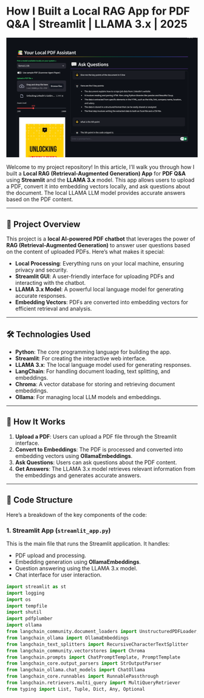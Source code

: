 # How I Built a Local RAG App for PDF Q&A | Streamlit | LLAMA 3.x | 2025

![RAG Assistant with Chats](local_rag_aasitant_chats.png)

Welcome to my project repository! In this article, I’ll walk you through how I built a **Local RAG (Retrieval-Augmented Generation) App** for **PDF Q&A** using **Streamlit** and the **LLAMA 3.x** model. This app allows users to upload a PDF, convert it into embedding vectors locally, and ask questions about the document. The local LLAMA LLM model provides accurate answers based on the PDF content.

---

## 📌 **Project Overview**

This project is a **local AI-powered PDF chatbot** that leverages the power of **RAG (Retrieval-Augmented Generation)** to answer user questions based on the content of uploaded PDFs. Here’s what makes it special:

- **Local Processing**: Everything runs on your local machine, ensuring privacy and security.
- **Streamlit GUI**: A user-friendly interface for uploading PDFs and interacting with the chatbot.
- **LLAMA 3.x Model**: A powerful local language model for generating accurate responses.
- **Embedding Vectors**: PDFs are converted into embedding vectors for efficient retrieval and analysis.

---

## 🛠️ **Technologies Used**

- **Python**: The core programming language for building the app.
- **Streamlit**: For creating the interactive web interface.
- **LLAMA 3.x**: The local language model used for generating responses.
- **LangChain**: For handling document loading, text splitting, and embeddings.
- **Chroma**: A vector database for storing and retrieving document embeddings.
- **Ollama**: For managing local LLM models and embeddings.

---

## 🚀 **How It Works**

1. **Upload a PDF**: Users can upload a PDF file through the Streamlit interface.
2. **Convert to Embeddings**: The PDF is processed and converted into embedding vectors using **OllamaEmbeddings**.
3. **Ask Questions**: Users can ask questions about the PDF content.
4. **Get Answers**: The LLAMA 3.x model retrieves relevant information from the embeddings and generates accurate answers.

---

## 📂 **Code Structure**

Here’s a breakdown of the key components of the code:

### **1. Streamlit App (`streamlit_app.py`)**
This is the main file that runs the Streamlit application. It handles:
- PDF upload and processing.
- Embedding generation using **OllamaEmbeddings**.
- Question answering using the LLAMA 3.x model.
- Chat interface for user interaction.

```python
import streamlit as st
import logging
import os
import tempfile
import shutil
import pdfplumber
import ollama
from langchain_community.document_loaders import UnstructuredPDFLoader, PyPDFLoader
from langchain_ollama import OllamaEmbeddings
from langchain_text_splitters import RecursiveCharacterTextSplitter
from langchain_community.vectorstores import Chroma
from langchain.prompts import ChatPromptTemplate, PromptTemplate
from langchain_core.output_parsers import StrOutputParser
from langchain_ollama.chat_models import ChatOllama
from langchain_core.runnables import RunnablePassthrough
from langchain.retrievers.multi_query import MultiQueryRetriever
from typing import List, Tuple, Dict, Any, Optional
